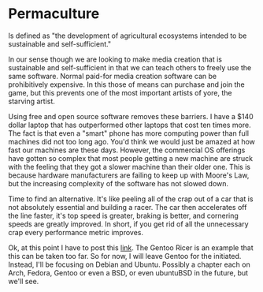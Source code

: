 # Permaculture

Is defined as "the development of agricultural ecosystems intended to be sustainable and self-sufficient."

In our sense though we are looking to make media creation that is sustainable and self-sufficient in that we can teach others to freely use the same software.  Normal paid-for media creation software can be prohibitively expensive.  In this those of means can purchase and join the game, but this prevents one of the most important artists of yore, the starving artist.  

Using free and open source software removes these barriers.  I have a $140 dollar laptop that has outperformed other laptops that cost ten times more.  The fact is that even a "smart" phone has more computing power than full machines did not too long ago.  You'd think we would just be amazed at how fast our machines are these days.  However, the commercial OS offerings have gotten so complex that most people getting a new machine are struck with the feeling that they got a slower machine than their older one.  This is because hardware manufacturers are failing to keep up with Moore's Law, but the increasing complexity of the software has not slowed down. 

Time to find an alternative.  It's like peeling all of the crap out of a car that is not absolutely essential and building a racer.  The car then accelerates off the line faster, it's top speed is greater, braking is better, and cornering speeds are greatly improved.  In short, if you get rid of all the unnecessary crap every performance metric improves.

Ok, at this point I have to post this [link](https://fun.irq.dk/funroll-loops.org).  The Gentoo Ricer is an example that this can be taken too far.  So for now, I will leave Gentoo for the initiated.  Instead, I'll be focusing on Debian and Ubuntu.  Possibly a chapter each on Arch, Fedora, Gentoo or even a BSD, or even ubuntuBSD in the future, but we'll see.

